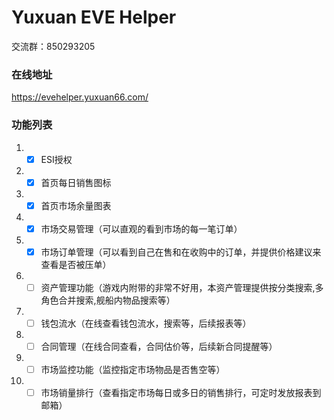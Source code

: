 # Yuxuan EVE Helper
交流群：850293205

### 在线地址

https://evehelper.yuxuan66.com/

### 功能列表
1. - [x] ESI授权
2. - [x] 首页每日销售图标
3. - [x] 首页市场余量图表
4. - [x] 市场交易管理（可以直观的看到市场的每一笔订单）
5. - [x] 市场订单管理（可以看到自己在售和在收购中的订单，并提供价格建议来查看是否被压单）
6. - [ ] 资产管理功能（游戏内附带的非常不好用，本资产管理提供按分类搜索,多角色合并搜索,舰船内物品搜索等）
7. - [ ] 钱包流水（在线查看钱包流水，搜索等，后续报表等）
8. - [ ] 合同管理（在线合同查看，合同估价等，后续新合同提醒等）
9. - [ ] 市场监控功能（监控指定市场物品是否售空等）
10. - [ ] 市场销量排行（查看指定市场每日或多日的销售排行，可定时发放报表到邮箱） 
